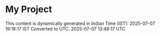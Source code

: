 # My Project

This content is dynamically generated in Indian Time (IST): 2025-07-07 19:18:17 IST
Converted to UTC: 2025-07-07 13:48:17 UTC

